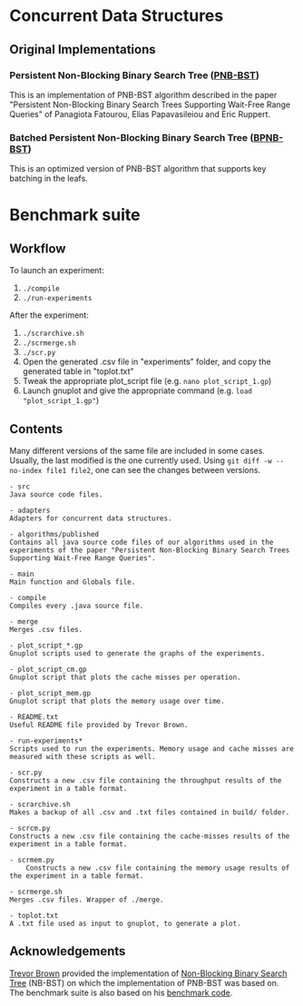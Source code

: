 # Concurrent Data Structures

## Original Implementations
### Persistent Non-Blocking Binary Search Tree ([PNB-BST](https://github.com/elias-pap/concurrent-data-structures/blob/master/java/src/algorithms/published/LockFreePBSTMap.java))
This is an implementation of PNB-BST algorithm described in the paper
"Persistent Non-Blocking Binary Search Trees Supporting Wait-Free Range Queries"
of Panagiota Fatourou, Elias Papavasileiou and Eric Ruppert.

### Batched Persistent Non-Blocking Binary Search Tree ([BPNB-BST](https://github.com/elias-pap/concurrent-data-structures/blob/master/java/src/algorithms/published/LockFreeBPBSTMap.java))
This is an optimized version of PNB-BST algorithm that supports key batching in the leafs.

# Benchmark suite

## Workflow
To launch an experiment:
1. `./compile`
1. `./run-experiments`

After the experiment:
1. `./scrarchive.sh`
1. `./scrmerge.sh`
1. `./scr.py`
1. Open the generated .csv file in "experiments" folder, and copy the generated table in "toplot.txt"
1. Tweak the appropriate plot\_script file (e.g. `nano plot_script_1.gp`)
1. Launch gnuplot and give the appropriate command (e.g. `load "plot_script_1.gp"`) 


## Contents
Many different versions of the same file are included in some cases. Usually, the last modified is the one currently used. Using `git diff -w --no-index file1 file2`, one can see the changes between versions.

	- src
	Java source code files.

	- adapters
	Adapters for concurrent data structures.

	- algorithms/published
	Contains all java source code files of our algorithms used in the experiments of the paper "Persistent Non-Blocking Binary Search Trees Supporting Wait-Free Range Queries".

	- main
	Main function and Globals file.

	- compile
	Compiles every .java source file.

	- merge
	Merges .csv files.

	- plot_script_*.gp
	Gnuplot scripts used to generate the graphs of the experiments.

	- plot_script_cm.gp
	Gnuplot script that plots the cache misses per operation.
	
	- plot_script_mem.gp
	Gnuplot script that plots the memory usage over time.

	- README.txt
	Useful README file provided by Trevor Brown.

	- run-experiments*
	Scripts used to run the experiments. Memory usage and cache misses are measured with these scripts as well.

	- scr.py
	Constructs a new .csv file containing the throughput results of the experiment in a table format.

	- scrarchive.sh
	Makes a backup of all .csv and .txt files contained in build/ folder.

	- scrcm.py
	Constructs a new .csv file containing the cache-misses results of the experiment in a table format.

	- scrmem.py
		Constructs a new .csv file containing the memory usage results of the experiment in a table format.

	- scrmerge.sh
	Merges .csv files. Wrapper of ./merge.

	- toplot.txt
	A .txt file used as input to gnuplot, to generate a plot.

## Acknowledgements
[Trevor Brown](https://bitbucket.org/trbot86/) provided the implementation of [Non-Blocking Binary Search Tree](https://bitbucket.org/trbot86/implementations/src/6dbe554bbea072bdd5ec344a2653d93cd502d5a8/java/src/algorithms/published/LockFreeBSTMap.java) (NB-BST) on which the implementation of PNB-BST was based on. The benchmark suite is also based on his [benchmark code](https://bitbucket.org/trbot86/implementations/src/master/java/).
